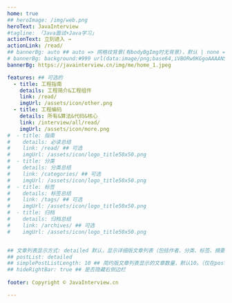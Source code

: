 ```yaml
---
home: true
## heroImage: /img/web.png
heroText: JavaInterview
#tagline: 「Java面试+Java学习」
actionText: 立刻进入 →
actionLink: /read/
## bannerBg: auto ## auto => 网格纹背景(有bodyBgImg时无背景)，默认 | none => 无 | '大图地址' | background: 自定义背景样式       提示：如发现文本颜色不适应你的背景时可以到palette.styl修改$bannerTextColor变量
# bannerBg: background:#999 url(data:image/png;base64,iVBORw0KGgoAAAANSUhEUgAAACMAAAAjCAYAAAAe2bNZAAAAAXNSR0IArs4c6QAAAARnQU1BAACxjwv8YQUAAAAJcEhZcwAADsMAAA7DAcdvqGQAAABOSURBVFhH7c6xCQAgDAVRR9A6E4hLu4uLiWJ7tSnuQcIvr2TRYsw3/zOGGEOMIcYQY4gxxBhiDDGGGEOMIcYQY4gxxBhiDLkx52W4Gn1tuslCtHJvL54AAAAASUVORK5CYII=)
bannerBg: https://javainterview.cn/img/me/home_1.jpeg

features: ## 可选的
  - title: 工程指南
    details: 工程简介&工程组件
    link: /read/
    imgUrl: /assets/icon/other.png
  - title: 工程编码
    details: 所有&算法&代码&核心
    link: /interview/all/read/
    imgUrl: /assets/icon/more.png
#  - title: 指南
#    details: 必读总结
#    link: /read/ ## 可选
#    imgUrl: /assets/icon/logo_title50x50.png
#  - title: 分类
#    details: 分类总结
#    link: /categories/ ## 可选
#    imgUrl: /assets/icon/logo_title50x50.png
#  - title: 标签
#    details: 标签总结
#    link: /tags/ ## 可选
#    imgUrl: /assets/icon/logo_title50x50.png
#  - title: 归档
#    details: 归档总结
#    link: /archives/ ## 可选
#    imgUrl: /assets/icon/logo_title50x50.png


## 文章列表显示方式: detailed 默认，显示详细版文章列表（包括作者、分类、标签、摘要、分页等）| simple => 显示简约版文章列表（仅标题和日期）| none 不显示文章列表
## postList: detailed
## simplePostListLength: 10 ## 简约版文章列表显示的文章数量，默认10。（仅在postList设置为simple时生效）
## hideRightBar: true ## 是否隐藏右侧边栏
            
footer: Copyright © JavaInterview.cn

---
```

<div style="text-align: center;">
    <span id="busuanzi_container_site_pv" style='display:none'>
        👀 本站总访问量:<span id="busuanzi_value_site_pv"></span> 次
    </span>
    <span id="busuanzi_container_site_uv" style='display:none'>
        | 🚴 本站总访客数:<span id="busuanzi_value_site_uv"></span> 人 
    </span>

[//]: # (    <span>)

[//]: # (        Copyright © 2022 <a href="https://JavaInterview.cn" target="_blank">JavaInterview.cn</a>)

[//]: # (    </span>)
</div>